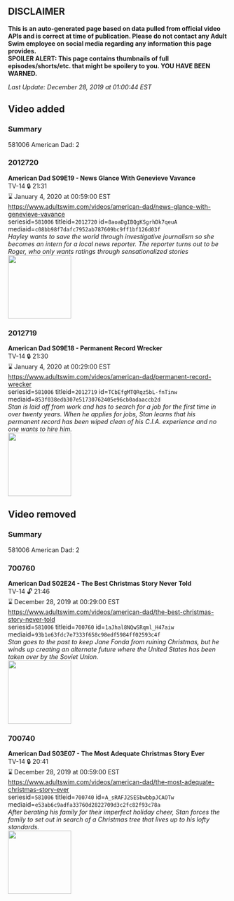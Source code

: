 ## DISCLAIMER
**This is an auto-generated page based on data pulled from official video APIs and is correct at time of publication. Please do not contact any Adult Swim employee on social media regarding any information this page provides.**  
**SPOILER ALERT: This page contains thumbnails of full episodes/shorts/etc. that might be spoilery to you. YOU HAVE BEEN WARNED.**  

_Last Update: December 28, 2019 at 01:00:44 EST_
## Video added
### Summary
581006 American Dad: 2  
### 2012720
**American Dad S09E19 - News Glance With Genevieve Vavance**  
TV-14 🔒 21:31  
⌛ January 4, 2020 at 00:59:00 EST  
https://www.adultswim.com/videos/american-dad/news-glance-with-genevieve-vavance  
seriesid=`581006` titleid=`2012720` id=`8aoaDgIBQgKSgrhDk7qeuA` mediaid=`c08bb98f7dafc7952ab787609bc9ff1bf126d03f`  
_Hayley wants to save the world through investigative journalism so she becomes an intern for a local news reporter.  The reporter turns out to be Roger, who only wants ratings through sensationalized stories_  
<a href="https://i.cdn.turner.com/adultswim/big/image-upload/thumbnails/thumb-2_image-151923987113810.jpg"><img src="https://i.cdn.turner.com/adultswim/big/image-upload/thumbnails/thumb-2_image-151923987113810.jpg" height="144px" /></a>
### 2012719
**American Dad S09E18 - Permanent Record Wrecker**  
TV-14 🔒 21:30  
⌛ January 4, 2020 at 00:29:00 EST  
https://www.adultswim.com/videos/american-dad/permanent-record-wrecker  
seriesid=`581006` titleid=`2012719` id=`TCbEfgMTQRqz5bL-fnTinw` mediaid=`853f038edb307e51730762405e96cb0adaaccb2d`  
_Stan is laid off from work and has to search for a job for the first time in over twenty years.  When he applies for jobs, Stan learns that his permanent record has been wiped clean of his C.I.A. experience and no one wants to hire him._  
<a href="https://i.cdn.turner.com/adultswim/big/image-upload/thumbnails/thumb-2_image-15192398355963.jpg"><img src="https://i.cdn.turner.com/adultswim/big/image-upload/thumbnails/thumb-2_image-15192398355963.jpg" height="144px" /></a>
## Video removed
### Summary
581006 American Dad: 2  
### 700760
**American Dad S02E24 - The Best Christmas Story Never Told**  
TV-14 🔓 21:46  
⌛ December 28, 2019 at 00:29:00 EST  
https://www.adultswim.com/videos/american-dad/the-best-christmas-story-never-told  
seriesid=`581006` titleid=`700760` id=`1aJhal8NQwSRqml_H47aiw` mediaid=`93b1e63fdc7e7333f658c98edf5984ff02593c4f`  
_Stan goes to the past to keep Jane Fonda from ruining Christmas, but he winds up creating an alternate future where the United States has been taken over by the Soviet Union._  
<a href="https://i.cdn.turner.com/adultswim/big/image-upload/thumbnails/thumb-2_image-15199348053771.jpg"><img src="https://i.cdn.turner.com/adultswim/big/image-upload/thumbnails/thumb-2_image-15199348053771.jpg" height="144px" /></a>
### 700740
**American Dad S03E07 - The Most Adequate Christmas Story Ever**  
TV-14 🔒 20:41  
⌛ December 28, 2019 at 00:59:00 EST  
https://www.adultswim.com/videos/american-dad/the-most-adequate-christmas-story-ever  
seriesid=`581006` titleid=`700740` id=`A_sRAFJ2SESbwbbpJCAOTw` mediaid=`e53ab6c9adfa33760d2822709d3c2fc82f93c78a`  
_After berating his family for their imperfect holiday cheer, Stan forces the family to set out in search of a Christmas tree that lives up to his lofty standards._  
<a href="https://i.cdn.turner.com/adultswim/big/image-upload/thumbnails/thumb-2_image-151994031687518.jpg"><img src="https://i.cdn.turner.com/adultswim/big/image-upload/thumbnails/thumb-2_image-151994031687518.jpg" height="144px" /></a>
